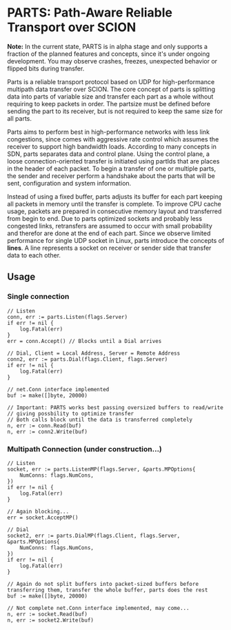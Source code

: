 # PARTS: Path-Aware Reliable Transport over SCION

**Note:** In the current state, PARTS is in alpha stage and only supports a fraction of the planned features and concepts, since it's under ongoing development. You may observe crashes, freezes, unexpected behavior or flipped bits during transfer. 

Parts is a reliable transport protocol based on UDP for high-performance multipath data transfer over SCION. The core concept of parts is splitting data into parts of variable size and transfer each part as a whole without requiring to keep packets in order. The partsize must be defined before sending the part to its receiver, but is not required to keep the same size for all parts. 

Parts aims to perform best in high-performance networks with less link congestions, since comes with aggressive rate control which assumes the receiver to support high bandwidth loads. According to many concepts in SDN, parts separates data and control plane. Using the control plane, a loose connection-oriented transfer is initiated using partIds that are places in the header of each packet. To begin a transfer of one or multiple parts, the sender and receiver perform a handshake about the parts that will be sent, configuration and system information. 

Instead of using a fixed buffer, parts adjusts its buffer for each part keeping all packets in memory until the transfer is complete.  To improve CPU cache usage, packets are prepared in consecutive memory layout and transferred from begin to end. Due to parts optimized sockets and probably less congested links, retransfers are assumed to occur with small probability and therefor are done at the end of each part. Since we observe limited performance for single UDP socket in Linux, parts introduce the concepts of **lines**. A line represents a socket on receiver or sender side that transfer data to each other. 

## Usage

### Single connection

```go=
// Listen
conn, err := parts.Listen(flags.Server)
if err != nil {
    log.Fatal(err)
}
err = conn.Accept() // Blocks until a Dial arrives

// Dial, Client = Local Address, Server = Remote Address
conn2, err := parts.Dial(flags.Client, flags.Server) 
if err != nil {
    log.Fatal(err)
}

// net.Conn interface implemented
buf := make([]byte, 20000)

// Important: PARTS works best passing oversized buffers to read/write
// giving possbility to optimize transfer
// Both calls block until the data is transferred completely
n, err := conn.Read(buf)
n, err := conn2.Write(buf)
```

### Multipath Connection (under construction...)

```go=
// Listen
socket, err := parts.ListenMP(flags.Server, &parts.MPOptions{
    NumConns: flags.NumCons,
})
if err != nil {
    log.Fatal(err)
}

// Again blocking...
err = socket.AcceptMP()

// Dial
socket2, err := parts.DialMP(flags.Client, flags.Server, &parts.MPOptions{
    NumConns: flags.NumCons,
})
if err != nil {
    log.Fatal(err)
}

// Again do not split buffers into packet-sized buffers before transferring them, transfer the whole buffer, parts does the rest
buf := make([]byte, 20000)

// Not complete net.Conn interface implemented, may come...
n, err := socket.Read(buf)
n, err := socket2.Write(buf)

```
